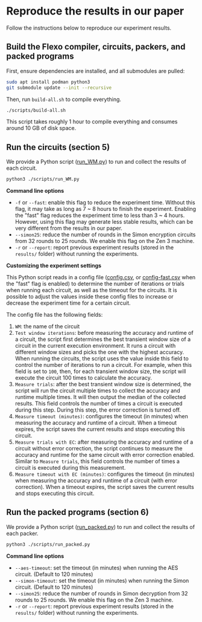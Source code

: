 # Reproduce the results in our paper

Follow the instructions below to reproduce our experiment results.

## Build the Flexo compiler, circuits, packers, and packed programs

First, ensure dependencies are installed, and all submodules are pulled:

```bash
sudo apt install podman python3
git submodule update --init --recursive
```

Then, run `build-all.sh` to compile everything.

```bash
./scripts/build-all.sh
```

This script takes roughly 1 hour to compile everything and consumes around 10 GB of disk space.

## Run the circuits (section 5)

We provide a Python script ([run_WM.py](./scripts/run_WM.py)) to run and collect the results of each circuit.

```sh
python3 ./scripts/run_WM.py
```

__Command line options__

- `-f` or `--fast`: enable this flag to reduce the experiment time. Without this flag, it may take as long as 7 ~ 8 hours to finish the experiment. Enabling the "fast" flag reduces the experiment time to less than 3 ~ 4 hours. However, using this flag may generate less stable results, which can be very different from the results in our paper.
- `--simon25`: reduce the number of rounds in the Simon encryption circuits from 32 rounds to 25 rounds. We enable this flag on the Zen 3 machine.
- `-r` or `--report`: report previous experiment results (stored in the `results/` folder) without running the experiments.

__Customizing the experiment settings__

This Python script reads in a config file ([config.csv](./scripts/config.csv), or [config-fast.csv](./scripts/config-fast.csv) when the "fast" flag is enabled) to determine the number of iterations or trials when running each circuit, as well as the timeout for the circuits. It is possible to adjust the values inside these config files to increase or decrease the experiment time for a certain circuit.

The config file has the following fields:
1. `WM`: the name of the circuit
2. `Test window iterations`: before measuring the accuracy and runtime of a circuit, the script first determines the best transient window size of a circuit in the current execution environment. It runs a circuit with different window sizes and picks the one with the highest accuracy. When running the circuits, the script uses the value inside this field to control the number of iterations to run a circuit. For example, when this field is set to `100`, then, for each transient window size, the script will execute the circuit 100 times to calculate the accuracy.
3. `Measure trials`: after the best transient window size is determined, the script will run the circuit multiple times to collect the accuracy and runtime multiple times. It will then output the median of the collected results. This field controls the number of times a circuit is executed during this step. During this step, the error correction is turned off.
4. `Measure timeout (minutes)`: configures the timeout (in minutes) when measuring the accuracy and runtime of a circuit. When a timeout expires, the script saves the current results and stops executing this circuit.
5. `Measure trials with EC`: after measuring the accuracy and runtime of a circuit without error correction, the script continues to measure the accuracy and runtime for the same circuit with error correction enabled. Similar to `Measure trials`, this field controls the number of times a circuit is executed during this measurement.
6. `Measure timeout with EC (minutes)`: configures the timeout (in minutes) when measuring the accuracy and runtime of a circuit (with error correction). When a timeout expires, the script saves the current results and stops executing this circuit.

## Run the packed programs (section 6)

We provide a Python script ([run_packed.py](./scripts/run_packed.py)) to run and collect the results of each packer.

```sh
python3 ./scripts/run_packed.py
```

__Command line options__

- `--aes-timeout`: set the timeout (in minutes) when running the AES circuit. (Default to 120 minutes)
- `--simon-timeout`: set the timeout (in minutes) when running the Simon circuit. (Default to 120 minutes)
- `--simon25`: reduce the number of rounds in Simon decryption from 32 rounds to 25 rounds. We enable this flag on the Zen 3 machine.
- `-r` or `--report`: report previous experiment results (stored in the `results/` folder) without running the experiments.
